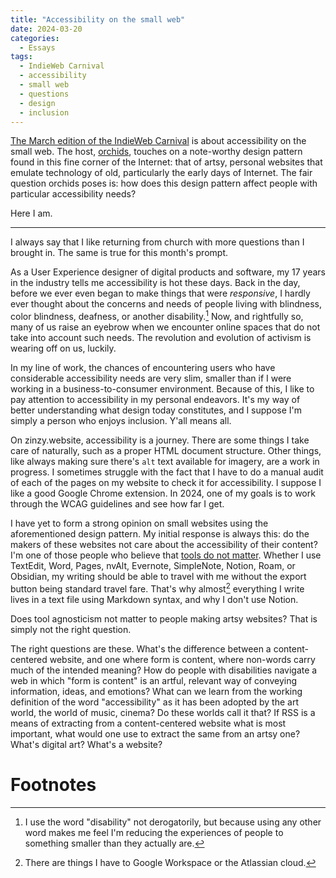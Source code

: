 ```yaml
---
title: "Accessibility on the small web"
date: 2024-03-20
categories:
  - Essays
tags:
  - IndieWeb Carnival
  - accessibility
  - small web
  - questions
  - design
  - inclusion
---
```


[The March edition of the IndieWeb Carnival](https://blog.basementcommunity.com/accessibility-in-the-personal-web/) is about accessibility on the small web. The host, [orchids](https://blog.basementcommunity.com/), touches on a note-worthy design pattern found in this fine corner of the Internet: that of artsy, personal websites that emulate technology of old, particularly the early days of Internet. The fair question orchids poses is: how does this design pattern affect people with particular accessibility needs?

Here I am.

---

I always say that I like returning from church with more questions than I brought in. The same is true for this month's prompt.

As a User Experience designer of digital products and software, my 17 years in the industry tells me accessibility is hot these days. Back in the day, before we ever even began to make things that were _responsive_, I hardly ever thought about the concerns and needs of people living with blindness, color blindness, deafness, or another disability.[^1] Now, and rightfully so, many of us raise an eyebrow when we encounter online spaces that do not take into account such needs. The revolution and evolution of activism is wearing off on us, luckily.

In my line of work, the chances of encountering users who have considerable accessibility needs are very slim, smaller than if I were working in a business-to-consumer environment. Because of this, I like to pay attention to accessibility in my personal endeavors. It's my way of better understanding what design today constitutes, and I suppose I'm simply a person who enjoys inclusion. Y'all means all.

On zinzy.website, accessibility is a journey. There are some things I take care of naturally, such as a proper HTML document structure. Other things, like always making sure there's `alt` text available for imagery, are a work in progress. I sometimes struggle with the fact that I have to do a manual audit of each of the pages on my website to check it for accessibility. I suppose I like a good Google Chrome extension. In 2024, one of my goals is to work through the WCAG guidelines and see how far I get.

I have yet to form a strong opinion on small websites using the aforementioned design pattern. My initial response is always this: do the makers of these websites not care about the accessibility of their content? I'm one of those people who believe that [tools do not matter](/tools-do-not-matter). Whether I use TextEdit, Word, Pages, nvAlt, Evernote, SimpleNote, Notion, Roam, or Obsidian, my writing should be able to travel with me without the export button being standard travel fare. That's why almost[^2] everything I write lives in a text file using Markdown syntax, and why I don't use Notion.

Does tool agnosticism not matter to people making artsy websites? That is simply not the right question.

The right questions are these. What's the difference between a content-centered website, and one where form is content, where non-words carry much of the intended meaning? How do people with disabilities navigate a web in which "form is content" is an artful, relevant way of conveying information, ideas, and emotions? What can we learn from the working definition of the word "accessibility" as it has been adopted by the art world, the world of music, cinema? Do these worlds call it that? If RSS is a means of extracting from a content-centered website what is most important, what would one use to extract the same from an artsy one? What's digital art? What's a website?

# Footnotes

[^1]: I use the word "disability" not derogatorily, but because using any other word makes me feel I'm reducing the experiences of people to something smaller than they actually are.
[^2]: There are things I have to Google Workspace or the Atlassian cloud.
